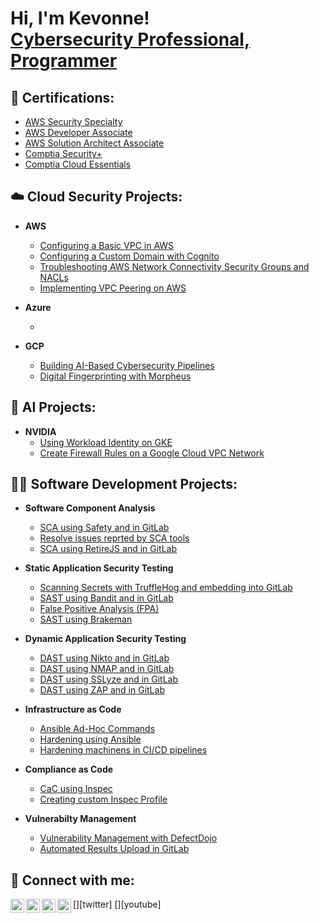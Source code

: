 <h1>Hi, I'm Kevonne! <br/><a href="https://github.com/Kevo17">Cybersecurity Professional, Programmer</a> 
     
<h2>📜 Certifications:</h2>

  - [AWS Security Specialty](https://www.credly.com/badges/79981d26-9708-4cb5-a3ad-53ab22c09097/public_url)
  - [AWS Developer Associate](https://www.credly.com/badges/c63de203-63db-4d83-9264-06bb1ea1741f/public_url)
  - [AWS Solution Architect Associate](https://www.credly.com/badges/ae8384ed-e0f9-4939-a40a-65685f579593/public_url)
  - [Comptia Security+](https://www.credly.com/badges/00f26a40-9db4-43b1-bbdf-2fb891d6e2ef/public_url)
  - [Comptia Cloud Essentials](https://www.credly.com/badges/0e581fc5-6931-4e2e-b3a0-b828ffc2d9ff/public_url)

<h2>☁️ Cloud Security Projects:</h2>

- <b>AWS</b>
  - [Configuring a Basic VPC in AWS](https://github.com/Kevo17/Configuring-a-Basic-VPC-in-AWS/blob/main/README.md)
  - [Configuring a Custom Domain with Cognito](https://github.com/Kevo17/Configuring-a-Custom-Domain-with-Cognito/blob/main/README.md)
  - [Troubleshooting AWS Network Connectivity Security Groups and NACLs](https://github.com/Kevo17/Troubleshooting-AWS-Network-Connectivity-Security-Groups-and-NACLs/blob/main/README.md)
  - [Implementing VPC Peering on AWS](https://github.com/Kevo17/Implementing-VPC-Peering-on-AWS/blob/main/README.md)
 
- <b>Azure</b>
  - []()

- <b>GCP</b>
  - [Building AI-Based Cybersecurity Pipelines]()
  - [Digital Fingerprinting with Morpheus]()
 
<h2>🤖 AI Projects:</h2>

- <b>NVIDIA</b>
  - [Using Workload Identity on GKE](https://github.com/Kevo17/Using-Workload-Identity-on-GKE/blob/main/README.md)
  - [Create Firewall Rules on a Google Cloud VPC Network](https://github.com/Kevo17/Create-Firewall-Rules-on-a-Google-Cloud-VPC-Network/blob/main/README.md)
  
<h2>👨‍💻 Software Development Projects:</h2>

- <b>Software Component Analysis</b>
  - [SCA using Safety and in GitLab](https://github.com/Kevo17/SCA-using-Safety-and-in-GitLab)
  - [Resolve issues reprted by SCA tools](https://github.com/Kevo17/Resolve-issues-reported-by-SCA-tools/blob/main/README.md)
  - [SCA using RetireJS and in GitLab](https://github.com/Kevo17/SCA-using-RetireJS-and-in-GitLab/edit/main/README.md)
    
- <b>Static Application Security Testing</b>
  - [Scanning Secrets with TruffleHog and embedding into GitLab](https://github.com/Kevo17/Scanning-Secrets-with-TruffleHog-and-embedding-into-GitLab/blob/main/README.md)
  - [SAST using Bandit and in GitLab](https://github.com/Kevo17/SAST-using-Bandit-and-in-GitLab/blob/main/README.md)
  - [False Positive Analysis (FPA)](https://github.com/Kevo17/False-Positive-Analysis-FPA-/blob/main/README.md)
  - [SAST using Brakeman](https://github.com/Kevo17/SAST-using-Brakeman/blob/main/README.md)

- <b>Dynamic Application Security Testing</b>
  - [DAST using Nikto and in GitLab](https://github.com/Kevo17/DAST-using-Nikto-and-in-GitLab/blob/main/README.md)
  - [DAST using NMAP and in GitLab](https://github.com/Kevo17/DAST-using-NMAP-and-in-GitLab/blob/main/README.md)
  - [DAST using SSLyze and in GitLab](https://github.com/Kevo17/DAST-using-SSLyze-and-in-GitLab/blob/main/README.md)
  - [DAST using ZAP and in GitLab](https://github.com/Kevo17/DAST-using-ZAP-and-in-GitLab/blob/main/README.md)
    
- <b>Infrastructure as Code</b>
  - [Ansible Ad-Hoc Commands](https://github.com/Kevo17/Ansible-Ad-Hoc-Commands.git)
  - [Hardening using Ansible](https://github.com/Kevo17/Hardening-using-Ansible.git)
  - [Hardening machinens in CI/CD pipelines](https://github.com/Kevo17/Hardening-machines-in-CI-CD-pipelines.git)
    
- <b>Compliance as Code</b>
  - [CaC using Inspec](https://github.com/Kevo17/CaC-using-Inspec.git)
  - [Creating custom Inspec Profile](https://github.com/Kevo17/Creating-custom-Inspec-Profile.git)

- <b>Vulnerabilty Management</b>
  - [Vulnerability Management with DefectDojo](https://github.com/Kevo17/Vulnerability-Management-with-DefectDojo.git)
  - [Automated Results Upload in GitLab](https://github.com/Kevo17/Automated-Results-Upload-in-GitLab.git)

<h2> 🤳 Connect with me:</h2>

[<img align="left" alt="KevonneAllen | Twitter" width="22px" src="https://cdn.jsdelivr.net/npm/simple-icons@v3/icons/twitter.svg" />][twitter]
[<img align="left" alt="KevonneAllen | YouTube" width="22px" src="https://cdn.jsdelivr.net/npm/simple-icons@v3/icons/youtube.svg" />][youtube]
[<img align="left" alt="KevonneAllen | LinkedIn" width="22px" src="https://cdn.jsdelivr.net/npm/simple-icons@v3/icons/linkedin.svg" />][linkedin]
[<img align="left" alt="KevonneAllen | Instagram" width="22px" src="https://cdn.jsdelivr.net/npm/simple-icons@v3/icons/instagram.svg" />][instagram]

[instagram]: https://www.instagram.com/username/
[linkedin]: https://linkedin.com/in/kevonne-allen-95ab57185/

<!--
**joshmadakor1/joshmadakor1** is a ✨ _special_ ✨ repository because its `README.md` (this file) appears on your GitHub profile.

Here are some ideas to get you started:

- 🔭 I’m currently working on ...
- 🌱 I’m currently learning ...
- 👯 I’m looking to collaborate on ...
- 🤔 I’m looking for help with ...
- 💬 Ask me about ...
- 📫 How to reach me: ...
- 😄 Pronouns: ...
- ⚡ Fun fact: ...

[<img align="left" alt="KevonneAllen | YouTube" width="22px" src="https://cdn.jsdelivr.net/npm/simple-icons@v3/icons/youtube.svg" />][youtube]
[youtube]: https://www.youtube.com/c/username

[<img align="left" alt="KevonneAllen | Twitter" width="22px" src="https://cdn.jsdelivr.net/npm/simple-icons@v3/icons/twitter.svg" />][twitter]
[twitter]: https://twitter.com/username
-->

